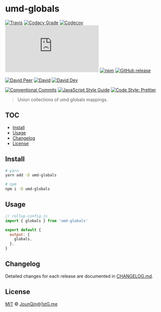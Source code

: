 # umd-globals

[![Travis](https://img.shields.io/travis/com/JounQin/umd-globals.svg)](https://travis-ci.com/JounQin/umd-globals)
[![Codacy Grade](https://img.shields.io/codacy/grade/2601a933adb74c84ae36224ed0cdc035)](https://www.codacy.com/app/JounQin/umd-globals)
[![Codecov](https://img.shields.io/codecov/c/gh/JounQin/umd-globals)](https://codecov.io/gh/JounQin/umd-globals)
[![type-coverage](https://img.shields.io/badge/dynamic/json.svg?label=type-coverage&prefix=%E2%89%A5&suffix=%&query=$.typeCoverage.atLeast&uri=https%3A%2F%2Fraw.githubusercontent.com%2FJounQin%2Fumd-globals%2Fmaster%2Fpackage.json)](https://github.com/plantain-00/type-coverage)
[![npm](https://img.shields.io/npm/v/umd-globals.svg)](https://www.npmjs.com/package/umd-globals)
[![GitHub release](https://img.shields.io/github/release/JounQin/umd-globals)](https://github.com/JounQin/umd-globals/releases)

[![David Peer](https://img.shields.io/david/peer/JounQin/umd-globals.svg)](https://david-dm.org/JounQin/umd-globals?type=peer)
[![David](https://img.shields.io/david/JounQin/umd-globals.svg)](https://david-dm.org/JounQin/umd-globals)
[![David Dev](https://img.shields.io/david/dev/JounQin/umd-globals.svg)](https://david-dm.org/JounQin/umd-globals?type=dev)

[![Conventional Commits](https://img.shields.io/badge/conventional%20commits-1.0.0-yellow.svg)](https://conventionalcommits.org)
[![JavaScript Style Guide](https://img.shields.io/badge/code_style-standard-brightgreen.svg)](https://standardjs.com)
[![Code Style: Prettier](https://img.shields.io/badge/code_style-prettier-ff69b4.svg)](https://github.com/prettier/prettier)

> Union collections of umd globals mappings.

## TOC <!-- omit in toc -->

- [Install](#install)
- [Usage](#usage)
- [Changelog](#changelog)
- [License](#license)

## Install

```sh
# yarn
yarn add -D umd-globals

# npm
npm i -D umd-globals
```

## Usage

```js
// rollup.config.js
import { globals } from 'umd-globals'

export default {
  output: {
    globals,
  },
}
```

## Changelog

Detailed changes for each release are documented in [CHANGELOG.md](./CHANGELOG.md).

## License

[MIT][] © [JounQin][]@[1stG.me][]

[1stg.me]: https://www.1stg.me
[jounqin]: https://GitHub.com/JounQin
[mit]: http://opensource.org/licenses/MIT
